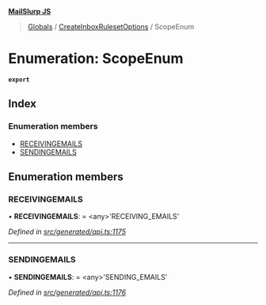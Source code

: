 **[MailSlurp JS](../README.md)**

> [Globals](../README.md) / [CreateInboxRulesetOptions](../modules/createinboxrulesetoptions.md) / ScopeEnum

# Enumeration: ScopeEnum

**`export`** 

## Index

### Enumeration members

* [RECEIVINGEMAILS](createinboxrulesetoptions.scopeenum.md#receivingemails)
* [SENDINGEMAILS](createinboxrulesetoptions.scopeenum.md#sendingemails)

## Enumeration members

### RECEIVINGEMAILS

•  **RECEIVINGEMAILS**:  = \<any>'RECEIVING\_EMAILS'

*Defined in [src/generated/api.ts:1175](https://github.com/mailslurp/mailslurp-client/blob/cce5bf2/src/generated/api.ts#L1175)*

___

### SENDINGEMAILS

•  **SENDINGEMAILS**:  = \<any>'SENDING\_EMAILS'

*Defined in [src/generated/api.ts:1176](https://github.com/mailslurp/mailslurp-client/blob/cce5bf2/src/generated/api.ts#L1176)*
